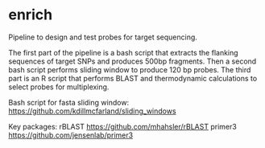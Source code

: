 # enrich
Pipeline to design and test probes for target sequencing.

The first part of the pipeline is a bash script that extracts the flanking sequences of target SNPs and produces 500bp fragments. Then a second bash script performs sliding window to produce 120 bp probes. The third part is an R script that performs BLAST and thermodynamic calculations to select probes for multiplexing.

Bash script for fasta sliding window:
https://github.com/kdillmcfarland/sliding_windows

Key packages:
rBLAST
https://github.com/mhahsler/rBLAST
primer3
https://github.com/jensenlab/primer3
